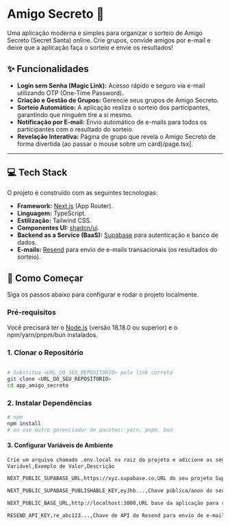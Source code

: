 # Amigo Secreto 🎁

Uma aplicação moderna e simples para organizar o sorteio de Amigo Secreto (Secret Santa) online. Crie grupos, convide amigos por e-mail e deixe que a aplicação faça o sorteio e envie os resultados!

## ✨ Funcionalidades

* **Login sem Senha (Magic Link):** Acesso rápido e seguro via e-mail utilizando OTP (One-Time Password).
* **Criação e Gestão de Grupos:** Gerencie seus grupos de Amigo Secreto.
* **Sorteio Automático:** A aplicação realiza o sorteio dos participantes, garantindo que ninguém tire a si mesmo.
* **Notificação por E-mail:** Envio automático de e-mails para todos os participantes com o resultado do sorteio.
* **Revelação Interativa:** Página de grupo que revela o Amigo Secreto de forma divertida (ao passar o mouse sobre um card)/page.tsx].

---

## 💻 Tech Stack

O projeto é construído com as seguintes tecnologias:

* **Framework:** [Next.js](https://nextjs.org/) (App Router).
* **Linguagem:** TypeScript.
* **Estilização:** Tailwind CSS.
* **Componentes UI:** [shadcn/ui](https://ui.shadcn.com/).
* **Backend as a Service (BaaS):** [Supabase](https://supabase.com/) para autenticação e banco de dados.
* **E-mails:** [Resend](https://resend.com/) para envio de e-mails transacionais (os resultados do sorteio).

## 🚀 Como Começar

Siga os passos abaixo para configurar e rodar o projeto localmente.

### Pré-requisitos

Você precisará ter o [Node.js](https://nodejs.org/en) (versão 18.18.0 ou superior) e o npm/yarn/pnpm/bun instalados.

### 1. Clonar o Repositório

```bash

# Substitua <URL_DO_SEU_REPOSITORIO> pelo link correto
git clone <URL_DO_SEU_REPOSITORIO>
cd app_amigo_secreto
```
### 2. Instalar Dependências
```bash
# npm
npm install
# ou use outro gerenciador de pacotes: yarn, pnpm, bun
```
#### 3. Configurar Variáveis de Ambiente
```bash
Crie um arquivo chamado .env.local na raiz do projeto e adicione as seguintes variáveis:
Variável,Exemplo de Valor,Descrição

NEXT_PUBLIC_SUPABASE_URL,https://xyz.supabase.co,URL do seu projeto Supabase.

NEXT_PUBLIC_SUPABASE_PUBLISHABLE_KEY,eyJhb...,Chave pública/anon do seu projeto Supabase.

NEXT_PUBLIC_BASE_URL,http://localhost:3000,URL base da aplicação para redirecionamentos.

RESEND_API_KEY,re_abc123...,Chave de API do Resend para envio de e-mails.
```
